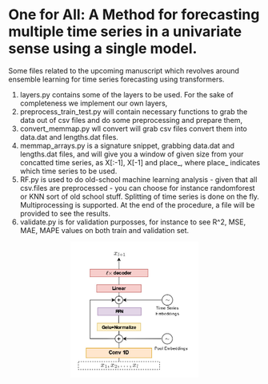 # One for All: A Method for forecasting multiple time series in a univariate sense using a single model.
Some files related to the upcoming manuscript which revolves around ensemble learning for time series forecasting using transformers.
1) layers.py contains some of the layers to be used. For the sake of completeness we implement our own layers,
2) preprocess_train_test.py will contain necessary functions to grab the data out of csv files and do some preprocessing and prepare them,
3) convert_memmap.py wll convert will grab csv files convert them into data.dat and lengths.dat files.
4) memmap_arrays.py is a signature snippet, grabbing data.dat and lengths.dat files, and will give you a window of given size from your concatted time series, as X[:-1], X[-1] and place_, where place_ indicates which time series to be used.
5) RF.py is used to do old-school machine learning analysis -  given that all csv.files are preprocessed - you can choose for instance randomforest or KNN sort of old school stuff. Splitting of time series is done on the fly. Multiprocessing is supported. At the end of the procedure, a file will be provided to see the results.
6) validate.py is for validation purposses, for instance to see R^2, MSE, MAE, MAPE values on both train and validation set.

  



<p align="center">

<img src="assets/one_for_all.jpg" width="256" class="center"/>

</p>
